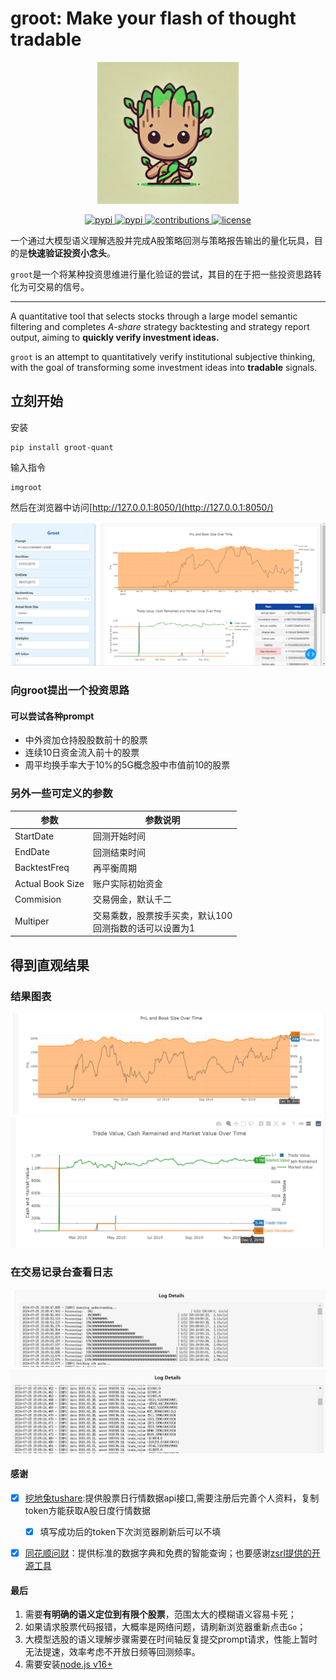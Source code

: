 # groot: Make your flash of thought tradable
<p align="center">
  <img src="https://raw.githubusercontent.com/JaneShine/groot/master/picture/logo.png" width="45%">
</p>

<p align="center">
  <a href="https://github.com/JaneShine/groot/stargazers/">
    <img src="https://img.shields.io/github/stars/JaneShine/groot" alt='pypi'>
  </a>
  <a href="https://pypi.org/project/groot-quant/">
    <img src="https://img.shields.io/badge/pypi-v0.2.1-brightgreen.svg?style=popout" alt='pypi'>
  </a>

  <a href="https://github.com/JaneShine/groot/issues">
    <img src="https://img.shields.io/badge/contributions-welcome-brightgreen.svg?style=popout" alt="contributions">
  </a>
  <a href="https://github.com/JaneShine/groot?tab=MIT-1-ov-file">
    <img src="https://img.shields.io/github/license/JaneShine/groot.svg?style=popout" alt="license">
  </a>
</p>

一个通过大模型语义理解选股并完成A股策略回测与策略报告输出的量化玩具，目的是**快速验证投资小念头**。

`groot`是一个将某种投资思维进行量化验证的尝试，其目的在于把一些投资思路转化为可交易的信号。

---
 A quantitative tool that selects stocks through a large model semantic filtering and completes *A-share* strategy backtesting and strategy report output, aiming to **quickly verify investment ideas.**

`groot` is an attempt to quantitatively verify institutional subjective thinking, with the goal of transforming some investment ideas into **tradable** signals.

## 立刻开始
安装
```
pip install groot-quant
```
输入指令
```bash
imgroot
```
然后在浏览器中访问[http://127.0.0.1:8050/](http://127.0.0.1:8050/)

![alt text](https://raw.githubusercontent.com/JaneShine/groot/master/picture/start.png)

### 向groot提出一个投资思路
#### 可以尝试各种prompt
- 中外资加仓持股股数前十的股票
- 连续10日资金流入前十的股票
- 周平均换手率大于10%的5G概念股中市值前10的股票

### 另外一些可定义的参数
| 参数             | 参数说明                                                   |
| ---------------- | ---------------------------------------------------------- |
| StartDate        | 回测开始时间                                               |
| EndDate          | 回测结束时间                                               |
| BacktestFreq     | 再平衡周期                                                 |
| Actual Book Size | 账户实际初始资金                                           |
| Commision        | 交易佣金，默认千二                                         |
| Multiper         | 交易乘数，股票按手买卖，默认100<br>回测指数的话可以设置为1 |


## 得到直观结果
### 结果图表

![alt text](https://raw.githubusercontent.com/JaneShine/groot/master/picture/pnl.png)
![alt text](https://raw.githubusercontent.com/JaneShine/groot/master/picture/trade.png)

### 在交易记录台查看日志
![alt text](https://raw.githubusercontent.com/JaneShine/groot/master/picture/log0.png)
![alt text](https://raw.githubusercontent.com/JaneShine/groot/master/picture/log1.png)

#### 感谢
- [x] [挖地兔tushare](https://www.tushare.pro/document/2):提供股票日行情数据api接口,需要注册后完善个人资料，复制token方能获取A股日度行情数据
  - [x] 填写成功后的token下次浏览器刷新后可以不填
- [x] [同花顺问财](https://www.iwencai.com/unifiedwap/home/index)：提供标准的数据字典和免费的智能查询；也要感谢[zsrl提供的开源工具](https://github.com/zsrl/pywencai#loop)


#### 最后
1. 需要**有明确的语义定位到有限个股票**，范围太大的模糊语义容易卡死；
2. 如果请求股票代码报错，大概率是网络问题，请刷新浏览器重新点击`Go`；
3. 大模型选股的语义理解步骤需要在时间轴反复提交prompt请求，性能上暂时无法提速，效率考虑不开放日频等回测频率。
4. 需要安装[node.js v16+](https://nodejs.org/download/docs/v0.12.7/)
